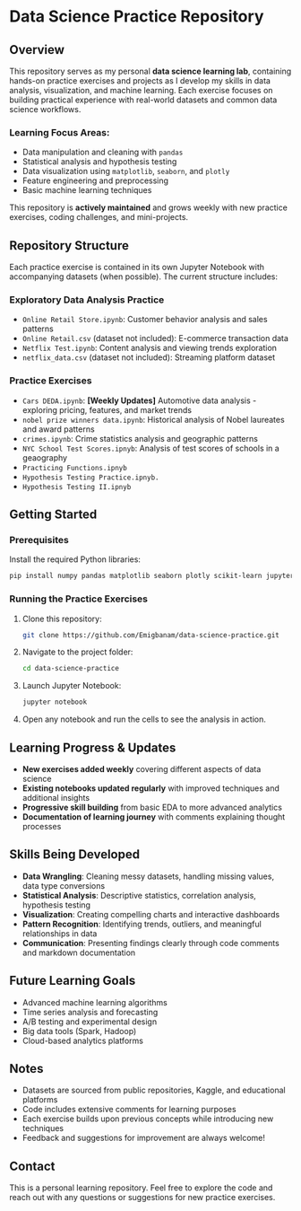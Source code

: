 # Data Science Practice Repository

## Overview
This repository serves as my personal **data science learning lab**, containing hands-on practice exercises and projects as I develop my skills in data analysis, visualization, and machine learning. Each exercise focuses on building practical experience with real-world datasets and common data science workflows.

### Learning Focus Areas:
- Data manipulation and cleaning with `pandas`
- Statistical analysis and hypothesis testing
- Data visualization using `matplotlib`, `seaborn`, and `plotly`
- Feature engineering and preprocessing
- Basic machine learning techniques

This repository is **actively maintained** and grows weekly with new practice exercises, coding challenges, and mini-projects.

## Repository Structure
Each practice exercise is contained in its own Jupyter Notebook with accompanying datasets (when possible). The current structure includes:

### Exploratory Data Analysis Practice
- `Online Retail Store.ipynb`: Customer behavior analysis and sales patterns
- `Online Retail.csv` (dataset not included): E-commerce transaction data
- `Netflix Test.ipynb`: Content analysis and viewing trends exploration  
- `netflix_data.csv` (dataset not included): Streaming platform dataset

### Practice Exercises
- `Cars DEDA.ipynb`: **[Weekly Updates]** Automotive data analysis - exploring pricing, features, and market trends
- `nobel prize winners data.ipynb`:  Historical analysis of Nobel laureates and award patterns
- `crimes.ipynb`:  Crime statistics analysis and geographic patterns
- `NYC School Test Scores.ipnyb`:  Analysis of test scores of schools in a geaography
- `Practicing Functions.ipnyb`
- `Hypothesis Testing Practice.ipnyb.`
- `Hypothesis Testing II.ipnyb`

## Getting Started
### Prerequisites
Install the required Python libraries:
```bash
pip install numpy pandas matplotlib seaborn plotly scikit-learn jupyter
```

### Running the Practice Exercises
1. Clone this repository:
   ```bash
   git clone https://github.com/Emigbanam/data-science-practice.git
   ```
2. Navigate to the project folder:
   ```bash
   cd data-science-practice
   ```
3. Launch Jupyter Notebook:
   ```bash
   jupyter notebook
   ```
4. Open any notebook and run the cells to see the analysis in action.

## Learning Progress & Updates
- **New exercises added weekly** covering different aspects of data science
- **Existing notebooks updated regularly** with improved techniques and additional insights
- **Progressive skill building** from basic EDA to more advanced analytics
- **Documentation of learning journey** with comments explaining thought processes

## Skills Being Developed
- **Data Wrangling**: Cleaning messy datasets, handling missing values, data type conversions
- **Statistical Analysis**: Descriptive statistics, correlation analysis, hypothesis testing
- **Visualization**: Creating compelling charts and interactive dashboards
- **Pattern Recognition**: Identifying trends, outliers, and meaningful relationships in data
- **Communication**: Presenting findings clearly through code comments and markdown documentation

## Future Learning Goals
- Advanced machine learning algorithms
- Time series analysis and forecasting
- A/B testing and experimental design
- Big data tools (Spark, Hadoop)
- Cloud-based analytics platforms

## Notes
- Datasets are sourced from public repositories, Kaggle, and educational platforms
- Code includes extensive comments for learning purposes
- Each exercise builds upon previous concepts while introducing new techniques
- Feedback and suggestions for improvement are always welcome!

## Contact
This is a personal learning repository. Feel free to explore the code and reach out with any questions or suggestions for new practice exercises.
